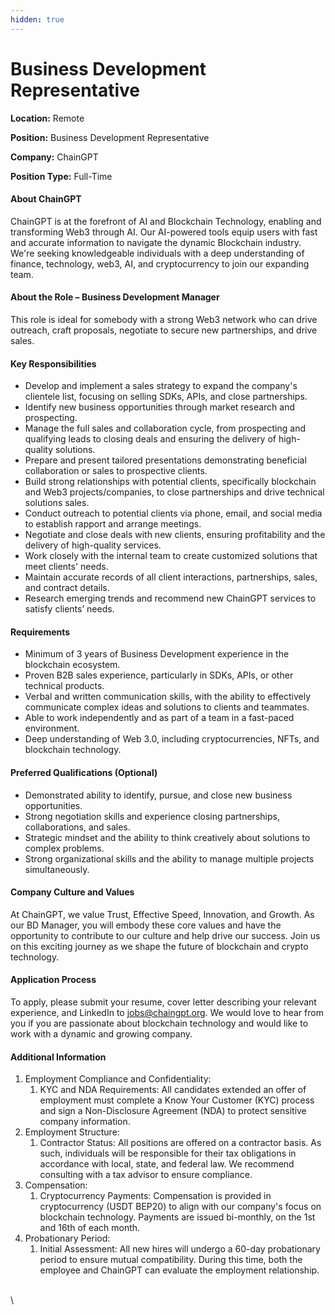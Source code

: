 ```yaml
---
hidden: true
---
```


# Business Development Representative

**Location:** Remote

**Position:** Business Development Representative

**Company:** ChainGPT

**Position Type:** Full-Time

#### About ChainGPT

ChainGPT is at the forefront of AI and Blockchain Technology, enabling and transforming Web3 through AI. Our AI-powered tools equip users with fast and accurate information to navigate the dynamic Blockchain industry. We're seeking knowledgeable individuals with a deep understanding of finance, technology, web3, AI, and cryptocurrency to join our expanding team.

#### About the Role – Business Development Manager

This role is ideal for somebody with a strong Web3 network who can drive outreach, craft proposals, negotiate to secure new partnerships, and drive sales.

#### Key Responsibilities

* Develop and implement a sales strategy to expand the company's clientele list, focusing on selling SDKs, APIs, and close partnerships.
* Identify new business opportunities through market research and prospecting.
* Manage the full sales and collaboration cycle, from prospecting and qualifying leads to closing deals and ensuring the delivery of high-quality solutions.
* Prepare and present tailored presentations demonstrating beneficial collaboration or sales to prospective clients.
* Build strong relationships with potential clients, specifically blockchain and Web3 projects/companies, to close partnerships and drive technical solutions sales.
* Conduct outreach to potential clients via phone, email, and social media to establish rapport and arrange meetings.
* Negotiate and close deals with new clients, ensuring profitability and the delivery of high-quality services.
* Work closely with the internal team to create customized solutions that meet clients' needs.
* Maintain accurate records of all client interactions, partnerships, sales, and contract details.
* Research emerging trends and recommend new ChainGPT services to satisfy clients’ needs.

#### Requirements

* Minimum of 3 years of Business Development experience in the blockchain ecosystem.
* Proven B2B sales experience, particularly in SDKs, APIs, or other technical products.
* Verbal and written communication skills, with the ability to effectively communicate complex ideas and solutions to clients and teammates.
* Able to work independently and as part of a team in a fast-paced environment.
* Deep understanding of Web 3.0, including cryptocurrencies, NFTs, and blockchain technology.

#### Preferred Qualifications (Optional)

* Demonstrated ability to identify, pursue, and close new business opportunities.
* Strong negotiation skills and experience closing partnerships, collaborations, and sales.
* Strategic mindset and the ability to think creatively about solutions to complex problems.
* Strong organizational skills and the ability to manage multiple projects simultaneously.

#### Company Culture and Values

At ChainGPT, we value Trust, Effective Speed, Innovation, and Growth. As our BD Manager, you will embody these core values and have the opportunity to contribute to our culture and help drive our success. Join us on this exciting journey as we shape the future of blockchain and crypto technology.

#### Application Process

To apply, please submit your resume, cover letter describing your relevant experience, and LinkedIn to [jobs@chaingpt.org](mailto:jobs@chaingpt.org). We would love to hear from you if you are passionate about blockchain technology and would like to work with a dynamic and growing company.

#### Additional Information

1. Employment Compliance and Confidentiality:
   1. KYC and NDA Requirements: All candidates extended an offer of employment must complete a Know Your Customer (KYC) process and sign a Non-Disclosure Agreement (NDA) to protect sensitive company information.
2. Employment Structure:
   1. Contractor Status: All positions are offered on a contractor basis. As such, individuals will be responsible for their tax obligations in accordance with local, state, and federal law. We recommend consulting with a tax advisor to ensure compliance.
3. Compensation:
   1. Cryptocurrency Payments: Compensation is provided in cryptocurrency (USDT BEP20) to align with our company's focus on blockchain technology. Payments are issued bi-monthly, on the 1st and 16th of each month.
4. Probationary Period:
   1. Initial Assessment: All new hires will undergo a 60-day probationary period to ensure mutual compatibility. During this time, both the employee and ChainGPT can evaluate the employment relationship.

\
\
